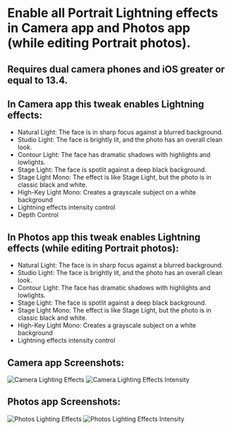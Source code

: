 # Enable all Portrait Lightning effects in Camera app and Photos app (while editing Portrait photos).

## Requires dual camera phones and iOS greater or equal to 13.4.

## In Camera app this tweak enables Lightning effects:
- Natural Light: The face is in sharp focus against a blurred background.
- Studio Light: The face is brightly lit, and the photo has an overall clean look.
- Contour Light: The face has dramatic shadows with highlights and lowlights.
- Stage Light: The face is spotlit against a deep black background.
- Stage Light Mono: The effect is like Stage Light, but the photo is in classic black and white.
- High-Key Light Mono: Creates a grayscale subject on a white background
- Lightning effects intensity control
- Depth Control

## In Photos app this tweak enables Lightning effects (while editing Portrait photos):
- Natural Light: The face is in sharp focus against a blurred background.
- Studio Light: The face is brightly lit, and the photo has an overall clean look.
- Contour Light: The face has dramatic shadows with highlights and lowlights.
- Stage Light: The face is spotlit against a deep black background.
- Stage Light Mono: The effect is like Stage Light, but the photo is in classic black and white.
- High-Key Light Mono: Creates a grayscale subject on a white background
- Lightning effects intensity control

## Camera app Screenshots:
![Camera Lighting Effects](screenshots/camera_lighting_effects.png)
![Camera Lighting Effects Intensity](screenshots/camera_lighting_effects_intensity.png)
## Photos app Screenshots:
![Photos Lighting Effects](screenshots/photos_lighting_effects.png)
![Photos Lighting Effects Intensity](screenshots/photos_lighting_effects_intensity.png)

